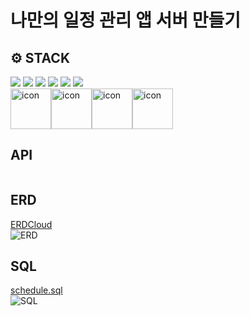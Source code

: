# 나만의 일정 관리 앱 서버 만들기

## ⚙ STACK
<img src="https://img.shields.io/badge/MySQL-4479A1?style=flat-square&logo=mysql&logoColor=white" />
<img src="https://img.shields.io/badge/Spring Boot-6db33f?style=flat-square&logo=springboot&logoColor=white" />
<img src="https://img.shields.io/badge/Git-f05032?style=flat-square&logo=git&logoColor=white" />
<img src="https://img.shields.io/badge/IntelliJ-000000?style=flat-square&logo=intellijidea&logoColor=white" />
<img src="https://img.shields.io/badge/Postman-ff6c37?style=flat-square&logo=postman&logoColor=white" />
<img src="https://img.shields.io/badge/Gradle-02303a?style=flat-square&logo=gradle&logoColor=white" />

<div style="display: flex; align-items: flex-start;">
<img src="https://techstack-generator.vercel.app/java-icon.svg" alt="icon" width="65" height="65" />
<img src="https://techstack-generator.vercel.app/mysql-icon.svg" alt="icon" width="65" height="65" />
<img src="https://techstack-generator.vercel.app/github-icon.svg" alt="icon" width="65" height="65" />
<img src="https://techstack-generator.vercel.app/restapi-icon.svg" alt="icon" width="65" height="65" />
</div>

## API
[]()
![]()

## ERD
[ERDCloud](https://www.erdcloud.com/d/bKfi5Aojohi64giyD) <br/>
![ERD](https://img1.daumcdn.net/thumb/R1280x0/?scode=mtistory2&fname=https%3A%2F%2Fblog.kakaocdn.net%2Fdn%2FLjKzQ%2FbtsI2Ioj4jS%2F1lIsfVtKacZMdD2c4qDEh1%2Fimg.png)

## SQL
[schedule.sql](https://github.com/everydayspring/spring-scheduler/blob/main/schedule.sql) <br/>
![SQL](https://img1.daumcdn.net/thumb/R1280x0/?scode=mtistory2&fname=https%3A%2F%2Fblog.kakaocdn.net%2Fdn%2FbG4e6c%2FbtsI1nFKide%2FBbklkl6CllPAUlIwvEkKXK%2Fimg.png)


